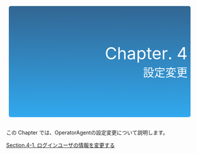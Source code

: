 <table style="border-collapse: separate; border-spacing: 5px 0; margin: 0 auto; width: 500px;">
  <tr>
    <td style="color: #fff; background: linear-gradient(#326693, #31A9EE); border-radius: 5px; width: 600px; height: 300px; text-align: right;">
      <font style="font-size: 45px">Chapter. 4</font><br />
      <font style="font-size: 30px">設定変更</font>
    </td>
  </tr>
</table>
<br />

この Chapter では、OperatorAgentの設定変更について説明します。

[Section.4-1.	ログインユーザの情報を変更する](4-1.md)
